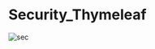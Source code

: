 # Security_Thymeleaf
![sec](https://github.com/Badr-Ait-Hammou/Security_Thymeleaf/assets/121731124/8bff33bb-b55d-4bc1-88de-164b2909cb9f)
